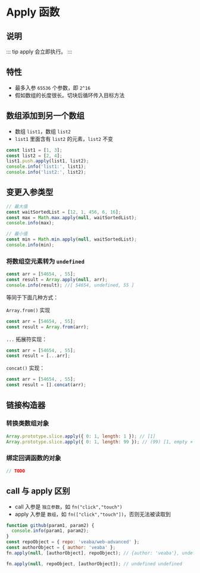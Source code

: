 # Apply 函数

## 说明

::: tip
apply 会立即执行。
:::

## 特性

- 最多入参 `65536` 个参数，即 `2^16`
- 假如数组的长度很长。切块后循环传入目标方法

## 数组添加到另一个数组

- 数组 `list1`，数组 `list2`
- `list1` 里面含有 `list2` 的元素，`list2` 不变

```js
const list1 = [1, 3];
const list2 = [2, 4];
list1.push.apply(list1, list2);
console.info('list1:', list1);
console.info('list2:', list2);
```

## 变更入参类型

```js
// 最大值
const waitSortedList = [12, 1, 456, 6, 16];
const max = Math.max.apply(null, waitSortedList);
console.info(max);

// 最小值
const min = Math.min.apply(null, waitSortedList);
console.info(min);
```

### 将数组空元素转为 `undefined`

```js
const arr = [54654, , 55];
const result = Array.apply(null, arr);
console.info(result); //[ 54654, undefined, 55 ]
```

等同于下面几种方式：

`Array.from()` 实现

```js
const arr = [54654, , 55];
const result = Array.from(arr);
```

`...` 拓展符实现：

```js
const arr = [54654, , 55];
const result = [...arr];
```

`concat()` 实现：

```js
const arr = [54654, , 55];
const result = [].concat(arr);
```

## 链接构造器

### 转换类数组对象

```js
Array.prototype.slice.apply({ 0: 1, length: 1 }); // [1]
Array.prototype.slice.apply({ 0: 1, length: 99 }); // (99) [1, empty × 98]
```

### 绑定回调函数的对象

```js
// TODO
```

## call 与 apply 区别

- call 入参是 `独立参数`，如 `fn("click","touch")`
- apply 入参是 `数组`，如 `fn(["click","touch"])`，否则无法被读取到

```js
function github(param1, param2) {
  console.info(param1, param2);
}
const repoObject = { repo: 'veaba/web-advanced' };
const authorObject = { author: 'veaba' };
fn.apply(null, [authorObject], repoObject); // {author: 'veaba'}, undefined

fn.apply(null, repoObject, [authorObject]); // undefined undefined
```
